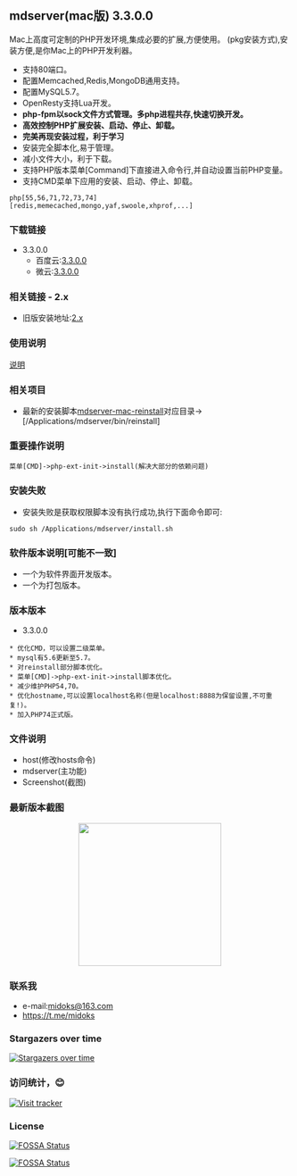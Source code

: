 ## mdserver(mac版) 3.3.0.0

Mac上高度可定制的PHP开发环境,集成必要的扩展,方便使用。
(pkg安装方式),安装方便,是你Mac上的PHP开发利器。

- 支持80端口。
- 配置Memcached,Redis,MongoDB通用支持。
- 配置MySQL5.7。
- OpenResty支持Lua开发。
- **php-fpm以sock文件方式管理。多php进程共存,快速切换开发。**
- **高效控制PHP扩展安装、启动、停止、卸载。**
- **完美再现安装过程，利于学习**
- 安装完全脚本化,易于管理。
- 减小文件大小，利于下载。
- 支持PHP版本菜单[Command]下直接进入命令行,并自动设置当前PHP变量。
- 支持CMD菜单下应用的安装、启动、停止、卸载。

```
php[55,56,71,72,73,74]
[redis,memecached,mongo,yaf,swoole,xhprof,...]
```

### 下载链接

- 3.3.0.0
	* 百度云:[3.3.0.0](https://pan.baidu.com/s/1sBbp47eFEQc2T92Bpdl9bA)
	* 微云:[3.3.0.0](https://share.weiyun.com/5oCFVfB)

### 相关链接 - 2.x
- 旧版安装地址:[2.x](/README_2x.md)

### 使用说明
[说明](https://github.com/midoks/mdserver-mac/wiki/%E4%BD%BF%E7%94%A8%E8%AF%B4%E6%98%8E-3.0)


### 相关项目

- 最新的安装脚本[mdserver-mac-reinstall](https://github.com/midoks/mdserver-mac-reinstall)对应目录->[/Applications/mdserver/bin/reinstall]

### 重要操作说明

```
菜单[CMD]->php-ext-init->install(解决大部分的依赖问题)
```

### 安装失败
- 安装失败是获取权限脚本没有执行成功,执行下面命令即可:
```
sudo sh /Applications/mdserver/install.sh
```

### 软件版本说明[可能不一致]
- 一个为软件界面开发版本。
- 一个为打包版本。

### 版本版本

- 3.3.0.0

```
* 优化CMD，可以设置二级菜单。
* mysql有5.6更新至5.7。
* 对reinstall部分脚本优化。
* 菜单[CMD]->php-ext-init->install脚本优化。
* 减少维护PHP54,70。
* 优化hostname,可以设置localhost名称(但是localhost:8888为保留设置,不可重复!)。
* 加入PHP74正式版。
```

### 文件说明
- host(修改hosts命令)
- mdserver(主功能)
- Screenshot(截图)


### 最新版本截图
<p align="center">
<img height="256" src="https://github.com/midoks/mdserver-mac/blob/master/Screenshot/Screenshot_3.png" />
</p>


### 联系我
- e-mail:midoks@163.com
- https://t.me/midoks

### Stargazers over time

[![Stargazers over time](https://starchart.cc/midoks/mdserver-mac.svg)](https://starchart.cc/midoks/mdserver-mac)

### 访问统计，😊
[![Visit tracker](http://www.clustrmaps.com/map_v2.png?d=WGjERIEklP1qbkyucGHB7tWPSBrRHY04mK1xZCft-rA&cl=ffffff)](https://clustrmaps.com/site/1ap6t)


### License
[![FOSSA Status](https://app.fossa.io/api/projects/git%2Bgithub.com%2Fmidoks%2Fmdserver-mac.svg?type=large)](https://app.fossa.io/projects/git%2Bgithub.com%2Fmidoks%2Fmdserver-mac?ref=badge_large)

[![FOSSA Status](https://app.fossa.io/api/projects/git%2Bgithub.com%2Fmidoks%2Fmdserver-mac.svg?type=shield)](https://app.fossa.io/projects/git%2Bgithub.com%2Fmidoks%2Fmdserver-mac?ref=badge_shield)